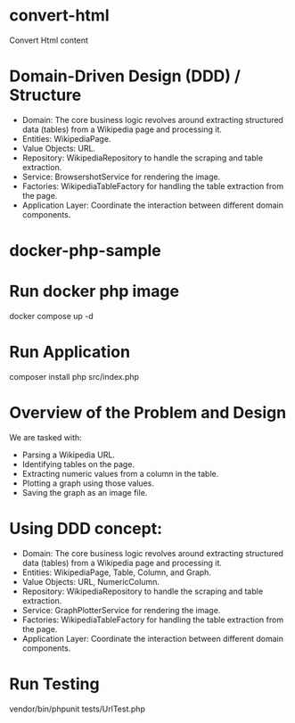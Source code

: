 # convert-html
Convert Html content

# Domain-Driven Design (DDD) / Structure
- Domain: The core business logic revolves around extracting structured data (tables) from a Wikipedia page and processing it.
- Entities: WikipediaPage.
- Value Objects: URL.
- Repository: WikipediaRepository to handle the scraping and table extraction.
- Service: BrowsershotService for rendering the image.
- Factories: WikipediaTableFactory for handling the table extraction from the page.
- Application Layer: Coordinate the interaction between different domain components.

# docker-php-sample

# Run docker php image
docker compose up -d

# Run Application
composer install
php src/index.php

# Overview of the Problem and Design
We are tasked with:
- Parsing a Wikipedia URL.
- Identifying tables on the page.
- Extracting numeric values from a column in the table.
- Plotting a graph using those values.
- Saving the graph as an image file.

# Using DDD concept:
- Domain: The core business logic revolves around extracting structured data (tables) from a Wikipedia page and processing it.
- Entities: WikipediaPage, Table, Column, and Graph.
- Value Objects: URL, NumericColumn.
- Repository: WikipediaRepository to handle the scraping and table extraction.
- Service: GraphPlotterService for rendering the image.
- Factories: WikipediaTableFactory for handling the table extraction from the page.
- Application Layer: Coordinate the interaction between different domain components.

# Run Testing
vendor/bin/phpunit tests/UrlTest.php
